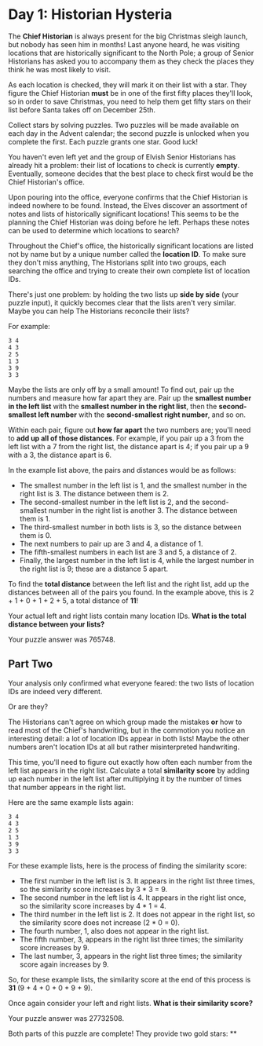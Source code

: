 # Day 1: Historian Hysteria

The **Chief Historian** is always present for the big Christmas sleigh launch, but nobody has seen him in months! Last
anyone heard, he was visiting locations that are historically significant to the North Pole; a group of Senior
Historians has asked you to accompany them as they check the places they think he was most likely to visit.

As each location is checked, they will mark it on their list with a star. They figure the Chief Historian **must** be in
one of the first fifty places they'll look, so in order to save Christmas, you need to help them get fifty stars on
their list before Santa takes off on December 25th.

Collect stars by solving puzzles. Two puzzles will be made available on each day in the Advent calendar; the second
puzzle is unlocked when you complete the first. Each puzzle grants one star. Good luck!

You haven't even left yet and the group of Elvish Senior Historians has already hit a problem: their list of locations
to check is currently **empty**. Eventually, someone decides that the best place to check first would be the Chief
Historian's office.

Upon pouring into the office, everyone confirms that the Chief Historian is indeed nowhere to be found. Instead, the
Elves discover an assortment of notes and lists of historically significant locations! This seems to be the planning the
Chief Historian was doing before he left. Perhaps these notes can be used to determine which locations to search?

Throughout the Chief's office, the historically significant locations are listed not by name but by a unique number
called the **location ID**. To make sure they don't miss anything, The Historians split into two groups, each searching
the office and trying to create their own complete list of location IDs.

There's just one problem: by holding the two lists up **side by side** (your puzzle input), it quickly becomes clear
that the lists aren't very similar. Maybe you can help The Historians reconcile their lists?

For example:

```
3 4
4 3
2 5
1 3
3 9
3 3
```

Maybe the lists are only off by a small amount! To find out, pair up the numbers and measure how far apart they are.
Pair up the **smallest number in the left list** with the **smallest number in the right list**, then the
**second-smallest left number** with the **second-smallest right number**, and so on.

Within each pair, figure out **how far apart** the two numbers are; you'll need to **add up all of those distances**.
For example, if you pair up a 3 from the left list with a 7 from the right list, the distance apart is 4; if you pair up
a 9 with a 3, the distance apart is 6.

In the example list above, the pairs and distances would be as follows:

* The smallest number in the left list is 1, and the smallest number in the right list is 3. The distance between them
  is 2.
* The second-smallest number in the left list is 2, and the second-smallest number in the right list is another 3. The
  distance between them is 1.
* The third-smallest number in both lists is 3, so the distance between them is 0.
* The next numbers to pair up are 3 and 4, a distance of 1.
* The fifth-smallest numbers in each list are 3 and 5, a distance of 2.
* Finally, the largest number in the left list is 4, while the largest number in the right list is 9; these are a
  distance 5 apart.

To find the **total distance** between the left list and the right list, add up the distances between all of the pairs
you found. In the example above, this is 2 + 1 + 0 + 1 + 2 + 5, a total distance of **11**!

Your actual left and right lists contain many location IDs. **What is the total distance between your lists?**

Your puzzle answer was 765748.

## Part Two

Your analysis only confirmed what everyone feared: the two lists of location IDs are indeed very different.

Or are they?

The Historians can't agree on which group made the mistakes **or** how to read most of the Chief's handwriting, but in
the commotion you notice an interesting detail: a lot of location IDs appear in both lists! Maybe the other numbers
aren't location IDs at all but rather misinterpreted handwriting.

This time, you'll need to figure out exactly how often each number from the left list appears in the right list.
Calculate a total **similarity score** by adding up each number in the left list after multiplying it by the number of
times that number appears in the right list.

Here are the same example lists again:

```
3 4
4 3
2 5
1 3
3 9
3 3
```

For these example lists, here is the process of finding the similarity score:

* The first number in the left list is 3. It appears in the right list three times, so the similarity score increases by
  3 * 3 = 9.
* The second number in the left list is 4. It appears in the right list once, so the similarity score increases by 4 *
  1 = 4.
* The third number in the left list is 2. It does not appear in the right list, so the similarity score does not
  increase (2 * 0 = 0).
* The fourth number, 1, also does not appear in the right list.
* The fifth number, 3, appears in the right list three times; the similarity score increases by 9.
* The last number, 3, appears in the right list three times; the similarity score again increases by 9.

So, for these example lists, the similarity score at the end of this process is **31** (9 + 4 + 0 + 0 + 9 + 9).

Once again consider your left and right lists. **What is their similarity score?**

Your puzzle answer was 27732508.

Both parts of this puzzle are complete! They provide two gold stars: **
